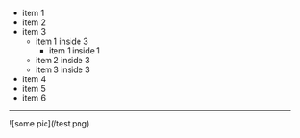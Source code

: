 - item 1
- item 2
- item 3
    - item 1 inside 3
      - item 1 inside 1
    - item 2 inside 3
    - item 3 inside 3
- item 4
- item 5
- item 6

<hr>
![some pic](/test.png)
